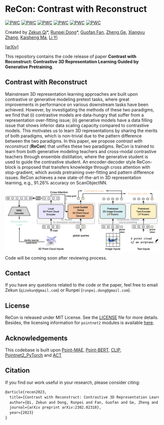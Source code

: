 # ReCon: Contrast with Reconstruct

[![PWC](https://img.shields.io/endpoint.svg?url=https://paperswithcode.com/badge/contrast-with-reconstruct-contrastive-3d/3d-point-cloud-linear-classification-on)](https://paperswithcode.com/sota/3d-point-cloud-linear-classification-on?p=contrast-with-reconstruct-contrastive-3d)
[![PWC](https://img.shields.io/endpoint.svg?url=https://paperswithcode.com/badge/contrast-with-reconstruct-contrastive-3d/3d-point-cloud-classification-on-scanobjectnn)](https://paperswithcode.com/sota/3d-point-cloud-classification-on-scanobjectnn?p=contrast-with-reconstruct-contrastive-3d)
[![PWC](https://img.shields.io/endpoint.svg?url=https://paperswithcode.com/badge/contrast-with-reconstruct-contrastive-3d/3d-point-cloud-classification-on-modelnet40)](https://paperswithcode.com/sota/3d-point-cloud-classification-on-modelnet40?p=contrast-with-reconstruct-contrastive-3d)
[![PWC](https://img.shields.io/endpoint.svg?url=https://paperswithcode.com/badge/contrast-with-reconstruct-contrastive-3d/zero-shot-transfer-3d-point-cloud)](https://paperswithcode.com/sota/zero-shot-transfer-3d-point-cloud?p=contrast-with-reconstruct-contrastive-3d)
[![PWC](https://img.shields.io/endpoint.svg?url=https://paperswithcode.com/badge/contrast-with-reconstruct-contrastive-3d/zero-shot-transfer-3d-point-cloud-1)](https://paperswithcode.com/sota/zero-shot-transfer-3d-point-cloud-1?p=contrast-with-reconstruct-contrastive-3d)
[![PWC](https://img.shields.io/endpoint.svg?url=https://paperswithcode.com/badge/contrast-with-reconstruct-contrastive-3d/zero-shot-transfer-3d-point-cloud-2)](https://paperswithcode.com/sota/zero-shot-transfer-3d-point-cloud-2?p=contrast-with-reconstruct-contrastive-3d)

Created by  [Zekun Qi](https://github.com/qizekun)\*, [Runpei Dong](https://runpeidong.com/)\*, [Guofan Fan](https://github.com/Asterisci), [Zheng Ge](https://scholar.google.com.hk/citations?user=hJ-VrrIAAAAJ&hl=en&oi=ao), [Xiangyu Zhang](https://scholar.google.com.hk/citations?user=yuB-cfoAAAAJ&hl=en&oi=ao), [Kaisheng Ma](http://group.iiis.tsinghua.edu.cn/~maks/leader.html), [Li Yi](https://ericyi.github.io/)

[[arXiv]](https://arxiv.org/abs/2302.02318) 

This repository contains the code release of paper **Contrast with Reconstruct: Contrastive 3D Representation Learning Guided by Generative Pretraining**.

## Contrast with Reconstruct

Mainstream 3D representation learning approaches are built upon contrastive or generative modeling pretext tasks, where great improvements in performance on various downstream tasks have been achieved. However, by investigating the methods of these two paradigms, we find that (i) contrastive models are data-hungry that suffer from a representation over-fitting issue; (ii) generative models have a data filling issue that shows inferior data scaling capacity compared to contrastive models. This motivates us to learn 3D representations by sharing the merits of both paradigms, which is non-trivial due to the pattern difference between the two paradigms. In this paper, we propose *contrast with reconstruct* (**ReCon**) that unifies these two paradigms. ReCon is trained to learn from both generative modeling teachers and cross-modal contrastive teachers through ensemble distillation, where the generative student is used to guide the contrastive student. An encoder-decoder style ReCon-block is proposed that transfers knowledge through cross attention with stop-gradient, which avoids pretraining over-fitting and pattern difference issues. ReCon achieves a new state-of-the-art in 3D representation learning, e.g., 91.26% accuracy on ScanObjectNN.

<div  align="center">    
 <img src="./figure/framework.png" width = "1100"  align=center />
</div>

Code will be coming soon after reviewing process.

## Contact

If you have any questions related to the code or the paper, feel free to email Zekun (`qizekun@gmail.com`) or Runpei (`runpei.dong@gmail.com`). 

## License

ReCon is released under MIT License. See the [LICENSE](./LICENSE) file for more details. Besides, the licensing information for `pointnet2` modules is available [here](https://github.com/erikwijmans/Pointnet2_PyTorch/blob/master/UNLICENSE).

## Acknowledgements

This codebase is built upon [Point-MAE](https://github.com/Pang-Yatian/Point-MAE), [Point-BERT](https://github.com/lulutang0608/Point-BERT), [CLIP](https://github.com/openai/CLIP), [Pointnet2_PyTorch](https://github.com/erikwijmans/Pointnet2_PyTorch) and [ACT](https://github.com/RunpeiDong/ACT)

## Citation

If you find our work useful in your research, please consider citing:

```tex
@article{recon2023,
  title={Contrast with Reconstruct: Contrastive 3D Representation Learning Guided by Generative Pretraining},
  author={Qi, Zekun and Dong, Runpei and Fan, Guofan and Ge, Zheng and Zhang, Xiangyu and Ma, Kaisheng and Yi, Li},
  journal={arXiv preprint arXiv:2302.02318},
  year={2023}
}
```

